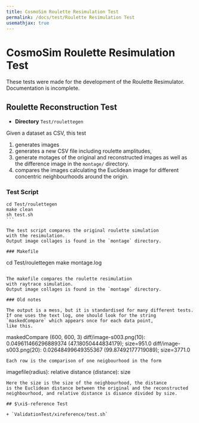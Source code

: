 ```yaml
---
title: CosmoSim Roulette Resimulation Test
permalink: /docs/test/Roulette Resimulation Test
usemathjax: true
---
```


# CosmoSim Roulette Resimulation Test


These tests were made for the development of the Roulette
Resimulator.  Documentation is incomplete.

## Roulette Reconstruction Test

+ **Directory** `Test/roulettegen`

Given a dataset as CSV, this test
1. generates images 
2. generates a new CSV file including roulette amplitudes, 
3. generate motages of the original and reconstructed images
   as well as the difference image in the `montage/` directory.
1. compares the images calculating the Euclidean image for
   different concentric neighbourhoods around the origin.

### Test Script

````
cd Test/roulettegen
make clean
sh test.sh
```

The test script compares the original roulette simulation
with the resimulation.  
Output image collages is found in the `montage` directory.

### Makefile

````
cd Test/roulettegen
make montage.log
```

The makefile compares the roulette resimulation
with raytrace simulation.
Output image collages is found in the `montage` directory.

### Old notes

The output is a mess, but it is standardised for many different tests.
If one uses the text log, one should look for the string 
`maskedCompare` which appears once for each data point,
like this.
```
maskedCompare (600, 600, 3)
diff/image-s003.png(10): 0.049611466296889374 (47.18050444834179); size=951.0
diff/image-s003.png(20): 0.02648499649355367 (99.87492177719089); size=3771.0
```
Each row is the comparison of one neigbourhood in the form
```
imagefile(radius): relative distance (distance): size
```
Here the size is the size of the neighbourhood, the distance
is the Euclidean distance between the original and the reconstructed
neighbourhood, and relative distance is disance divided by size.

## $\xi$-reference Test

+ `ValidationTest/xireference/test.sh`

